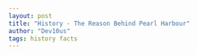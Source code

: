 ```yaml
---
layout: post
title: "History - The Reason Behind Pearl Harbour"
author: "Dev10us"
tags: history facts
---
```


